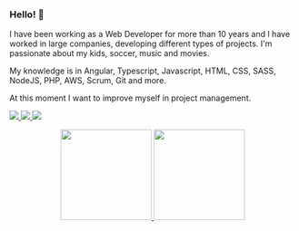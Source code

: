### Hello! 👋

<p>I have been working as a Web Developer for more than 10 years and I have worked in large companies, developing different types of projects. I'm passionate about my kids, soccer, music and movies.

My knowledge is in Angular, Typescript, Javascript, HTML, CSS, SASS, NodeJS, PHP, AWS, Scrum, Git and more.

At this moment I want to improve myself in project management.</p>

<p> 
    <a href="https://www.instagram.com/marcusvdev/" target="_blank">
        <img src="https://img.shields.io/badge/-Instagram-%23E4405F?style=for-the-badge&logo=instagram&logoColor=white" target="_blank">
    </a>
    <a href="https://www.linkedin.com/in/marcusvdev/" target="_blank">
        <img src="https://img.shields.io/badge/LinkedIn-0077B5?style=for-the-badge&logo=linkedin&logoColor=white">
    </a> 
    <a href = "mailto:marcusvdev@gmail.com">
        <img src="https://img.shields.io/badge/-Gmail-%23333?style=for-the-badge&logo=gmail&logoColor=white" target="_blank">
    </a>
</p>

<div align="center">
  <a href="https://github.com/marcusvdev">
    <img height="160em" src="https://github-readme-stats.vercel.app/api?username=marcusvdev&show_icons=true&theme=dracula&include_all_commits=true&count_private=true"/>
    <img height="160em" src="https://github-readme-stats.vercel.app/api/top-langs/?username=marcusvdev&layout=compact&langs_count=7&theme=dracula"/>
</div>

